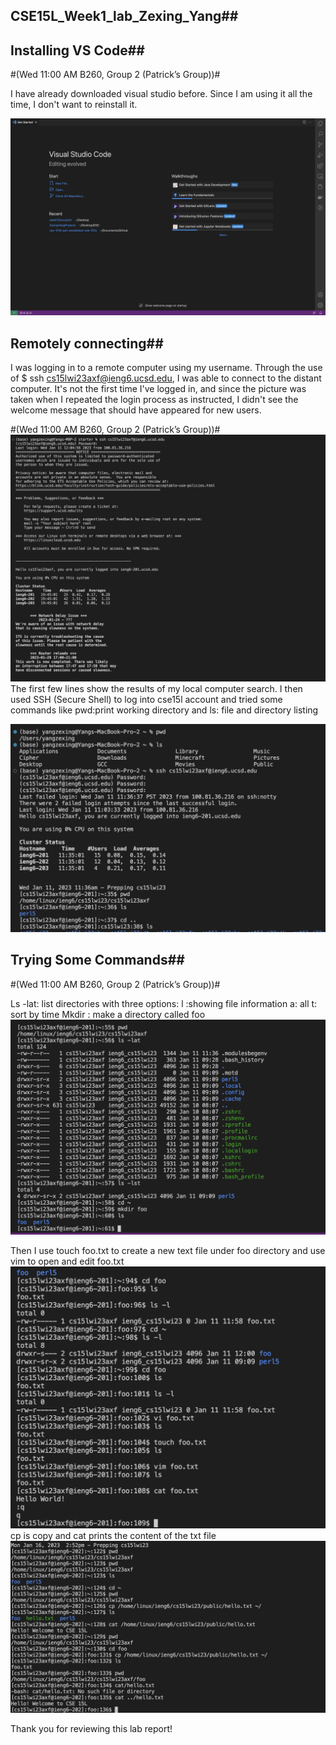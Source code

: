 ## CSE15L_Week1_lab_Zexing_Yang## 

## Installing VS Code## 
#(Wed 11:00 AM B260, Group 2 (Patrick’s Group))#

I have already downloaded visual studio before. Since I am using it all the time, I don't want to reinstall it.

![Image](vscode.png)







## Remotely connecting## 
I was logging in to a remote computer using my username. Through the use of $ ssh cs15lwi23axf@ieng6.ucsd.edu, I was able to connect to the distant computer. It's not the first time I've logged in, and since the picture was taken when I repeated the login process as instructed, I didn't see the welcome message that should have appeared for new users.








#(Wed 11:00 AM B260, Group 2 (Patrick’s Group))#
![Image](regrade_login.png)
The first few lines show the results of my local computer search. I then used SSH (Secure Shell) to log into cse15l account and tried some commands like pwd:print working directory and ls: file and directory listing

![Image](login.png)




## Trying Some Commands## 
#(Wed 11:00 AM B260, Group 2 (Patrick’s Group))#

Ls -lat: list directories with three options: l :showing file information    a: all   t: sort by time
Mkdir : make a directory called foo
![Image](command1.png)


Then I use touch foo.txt to create a new text file under foo directory and use vim to open and edit foo.txt 
![Image](command2.png)
cp is copy and cat prints the content of the txt file
![Image](command3.png)

Thank you for reviewing this lab report!
